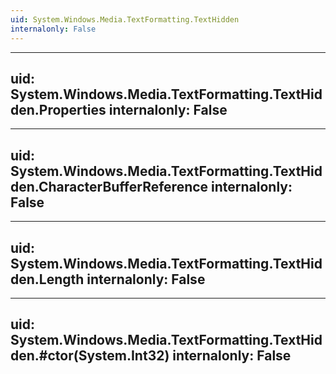 ```yaml
---
uid: System.Windows.Media.TextFormatting.TextHidden
internalonly: False
---
```


---
uid: System.Windows.Media.TextFormatting.TextHidden.Properties
internalonly: False
---

---
uid: System.Windows.Media.TextFormatting.TextHidden.CharacterBufferReference
internalonly: False
---

---
uid: System.Windows.Media.TextFormatting.TextHidden.Length
internalonly: False
---

---
uid: System.Windows.Media.TextFormatting.TextHidden.#ctor(System.Int32)
internalonly: False
---
